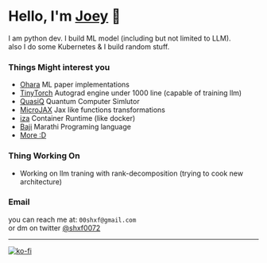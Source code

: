 # Hello, I'm [Joey](https://github.com/joey00072/) 👋


I am python dev. I build ML model (including but not limited to LLM).<br>
also I do some Kubernetes & I build random stuff.

### Things Might interest you 
- [Ohara](https://github.com/joey00072/ohara) ML paper implementations 
- [TinyTorch](https://github.com/joey00072/Tinytorch) Autograd engine under 1000 line (capable of training llm)
- [QuasiQ](https://github.com/joey00072/quasiq) Quantum Computer Simlutor 
- [MicroJAX](https://github.com/joey00072/microjax) Jax like functions transformations 
- [iza](https://github.com/joey00072/iza) Container Runtime (like docker)
- [Baji](https://github.com/joey00072/Baji-Marathi-Programing-Language) Marathi Programing language
- [More :D](./projects.md)

### Thing Working On
- Working on llm traning with rank-decomposition (trying to cook new architecture)

### Email
you can reach me at: `00shxf@gmail.com` <br>
or dm on twitter [@shxf0072](https://twitter.com/shxf0072)

---
[![ko-fi](https://ko-fi.com/img/githubbutton_sm.svg)](https://ko-fi.com/R6R8KQTZ5)
